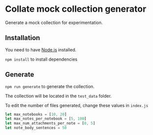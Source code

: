 # Collate mock collection generator
Generate a mock collection for experimentation.

## Installation
You need to have [Node.js](https://nodejs.org/) installed.

`npm install` to install dependencies

## Generate
`npm run generate` to generate the collection.

The collection will be located in the `test_data` folder.

To edit the number of files generated, change these values in `index.js`

```javascript
let max_notebooks = [10, 20]
let max_notes_per_notebook = [5, 100]
let max_num_attachments_per_note = [0, 5]
let note_body_sentences = 50
```
